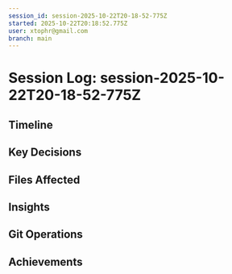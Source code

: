 ```yaml
---
session_id: session-2025-10-22T20-18-52-775Z
started: 2025-10-22T20:18:52.775Z
user: xtophr@gmail.com
branch: main
---
```


# Session Log: session-2025-10-22T20-18-52-775Z

## Timeline
<!-- Chronological log of all session events (fixes, features) -->
<!-- GOOD: "Fixed auth timeout. Root cause: bcrypt rounds set to 15 (too slow). Reduced to 11." -->
<!-- BAD: "Fixed timeout" (too terse, missing root cause) -->

## Key Decisions
<!-- Important decisions made during session with alternatives considered -->
<!-- GOOD: "Chose JWT over sessions. Alternatives: server sessions (harder to scale), OAuth (vendor lock-in). JWT selected for stateless mobile support." -->
<!-- BAD: "Chose JWT for auth" (missing alternatives and rationale) -->

## Files Affected
<!-- Files modified during session (auto-detected from git status) -->

## Insights
<!-- Patterns, gotchas, learnings discovered -->
<!-- GOOD: "Discovered bcrypt rounds 10-11 optimal. Testing showed rounds 15 caused 800ms delays; rounds 11 achieved 200ms with acceptable entropy." -->
<!-- BAD: "Bcrypt should be 11" (missing context and discovery process) -->

## Git Operations
<!-- Commits, merges, branch changes -->
<!-- Log significant commits with: ginko log "Committed feature X" --category=git -->

## Achievements
<!-- Features completed, tests passing -->
<!-- Log milestones with: ginko log "All tests passing" --category=achievement -->
